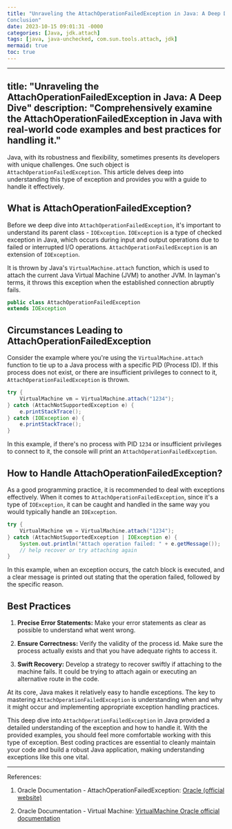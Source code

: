 ```yaml
---
title: "Unraveling the AttachOperationFailedException in Java: A Deep Dive
Conclusion"
date: 2023-10-15 09:01:31 -0000
categories: [Java, jdk.attach]
tags: [java, java-unchecked, com.sun.tools.attach, jdk]
mermaid: true
toc: true
---
```


---
title: "Unraveling the AttachOperationFailedException in Java: A Deep Dive"
description: "Comprehensively examine the AttachOperationFailedException in Java with real-world code examples and best practices for handling it."
---

<meta name="keywords" content="Java, AttachOperationFailedException, exception handling, JVM, VirtualMachine, attach, code examples">


Java, with its robustness and flexibility, sometimes presents its developers with unique challenges. One such object is `AttachOperationFailedException`. This article delves deep into understanding this type of exception and provides you with a guide to handle it effectively.

## What is AttachOperationFailedException?

Before we deep dive into `AttachOperationFailedException`, it's important to understand its parent class - `IOException`. `IOException` is a type of checked exception in Java, which occurs during input and output operations due to failed or interrupted I/O operations. `AttachOperationFailedException` is an extension of `IOException`.

It is thrown by Java's `VirtualMachine.attach` function, which is used to attach the current Java Virtual Machine (JVM) to another JVM. In layman's terms, it throws this exception when the established connection abruptly fails.

```java
public class AttachOperationFailedException
extends IOException
```

## Circumstances Leading to AttachOperationFailedException

Consider the example where you're using the `VirtualMachine.attach` function to tie up to a Java process with a specific PID (Process ID). If this process does not exist, or there are insufficient privileges to connect to it, `AttachOperationFailedException` is thrown.

```java
try {
    VirtualMachine vm = VirtualMachine.attach("1234");
} catch (AttachNotSupportedException e) {
    e.printStackTrace();
} catch (IOException e) {
    e.printStackTrace();
}
```

In this example, if there's no process with PID `1234` or insufficient privileges to connect to it, the console will print an `AttachOperationFailedException`.

## How to Handle AttachOperationFailedException?

As a good programming practice, it is recommended to deal with exceptions effectively. When it comes to `AttachOperationFailedException`, since it's a type of `IOException`, it can be caught and handled in the same way you would typically handle an `IOException`.

```java
try {
    VirtualMachine vm = VirtualMachine.attach("1234");
} catch (AttachNotSupportedException | IOException e) {
    System.out.println("Attach operation failed: " + e.getMessage());
    // help recover or try attaching again
} 
```
In this example, when an exception occurs, the catch block is executed, and a clear message is printed out stating that the operation failed, followed by the specific reason. 

## Best Practices

1. **Precise Error Statements:** Make your error statements as clear as possible to understand what went wrong.

2. **Ensure Correctness:** Verify the validity of the process id. Make sure the process actually exists and that you have adequate rights to access it.

3. **Swift Recovery:** Develop a strategy to recover swiftly if attaching to the machine fails. It could be trying to attach again or executing an alternative route in the code.

At its core, Java makes it relatively easy to handle exceptions. The key to mastering `AttachOperationFailedException` is understanding when and why it might occur and implementing appropriate exception handling practices.


This deep dive into `AttachOperationFailedException` in Java provided a detailed understanding of the exception and how to handle it. With the provided examples, you should feel more comfortable working with this type of exception. Best coding practices are essential to cleanly maintain your code and build a robust Java application, making understanding exceptions like this one vital.

---

References:

1. Oracle Documentation - AttachOperationFailedException: [Oracle (official website)](https://docs.oracle.com/en/java/javase/11/docs/api/jdk.attach/com/sun/tools/attach/AttachOperationFailedException.html)

2. Oracle Documentation - Virtual Machine: [VirtualMachine Oracle official documentation](https://docs.oracle.com/en/java/javase/11/docs/api/jdk.attach/com/sun/tools/attach/VirtualMachine.html)